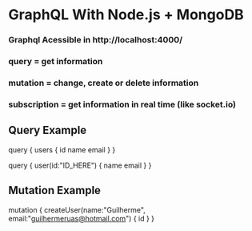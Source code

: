 # GraphQL With Node.js + MongoDB

### Graphql Acessible in http://localhost:4000/
### query = get information
### mutation = change, create or delete information
### subscription = get information in real time (like socket.io)

## Query Example
query {
    users {
        id
        name
        email
    }
}

query {
    user(id:"ID_HERE") {
        name
        email
    }
}

## Mutation Example
mutation {
    createUser(name:"Guilherme", email:"guilhermeruas@hotmail.com") {
        id
    }
}